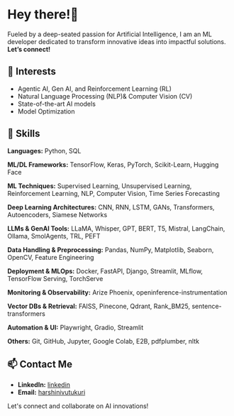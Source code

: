 # Hey there!👋
Fueled by a deep-seated passion for Artificial Intelligence, I am an ML developer dedicated to transform innovative ideas into impactful solutions.  **Let’s connect!**

## 🔎 Interests

- Agentic AI, Gen AI, and Reinforcement Learning (RL)
- Natural Language Processing (NLP)& Computer Vision (CV)
- State-of-the-art AI models
- Model Optimization

## 🚀 Skills
**Languages:**  Python, SQL

**ML/DL Frameworks:**  TensorFlow, Keras, PyTorch, Scikit-Learn, Hugging Face

**ML Techniques:**  Supervised Learning, Unsupervised Learning, Reinforcement Learning, NLP, Computer Vision, Time Series Forecasting

**Deep Learning Architectures:**  CNN, RNN, LSTM, GANs, Transformers, Autoencoders, Siamese Networks

**LLMs & GenAI Tools:**  LLaMA, Whisper, GPT, BERT, T5, Mistral, LangChain, Ollama, SmolAgents, TRL, PEFT

**Data Handling & Preprocessing:**  Pandas, NumPy, Matplotlib, Seaborn, OpenCV, Feature Engineering

**Deployment & MLOps:**  Docker, FastAPI, Django, Streamlit, MLflow, TensorFlow Serving, TorchServe

**Monitoring & Observability:**  Arize Phoenix, openinference-instrumentation

**Vector DBs & Retrieval:**  FAISS, Pinecone, Qdrant, Rank_BM25, sentence-transformers

**Automation & UI:**  Playwright, Gradio, Streamlit

**Others:**  Git, GitHub, Jupyter, Google Colab, E2B, pdfplumber, nltk

## 📫 Contact Me

- **LinkedIn:** [linkedin](https://www.linkedin.com/in/harshini1v/)
- **Email:** [harshinivutukuri](https://www.linkedin.com/in/harshini1v/)

Let's connect and collaborate on AI innovations!
